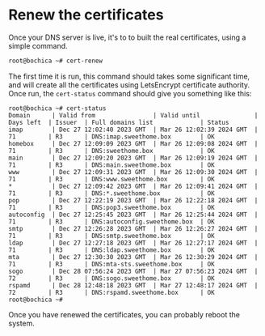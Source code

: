 # Renew the certificates

Once your DNS server is live, it's to to built the real certificates, using a simple
command.

```sh
root@bochica ~# cert-renew
```

The first time it is run, this command should takes some significant time, and will create
all the certificates using LetsEncrypt certificate authority. Once run, the `cert-status`
command should give you something like this:

```plain
root@bochica ~# cert-status
Domain      | Valid from                | Valid until               | Days left  | Issuer  | Full domains list             | Status
imap        | Dec 27 12:02:40 2023 GMT  | Mar 26 12:02:39 2024 GMT  | 71         | R3      | DNS:imap.sweethome.box        | OK
homebox     | Dec 27 12:09:09 2023 GMT  | Mar 26 12:09:08 2024 GMT  | 71         | R3      | DNS:sweethome.box             | OK
main        | Dec 27 12:09:20 2023 GMT  | Mar 26 12:09:19 2024 GMT  | 71         | R3      | DNS:main.sweethome.box        | OK
www         | Dec 27 12:09:31 2023 GMT  | Mar 26 12:09:30 2024 GMT  | 71         | R3      | DNS:www.sweethome.box         | OK
*           | Dec 27 12:09:42 2023 GMT  | Mar 26 12:09:41 2024 GMT  | 71         | R3      | DNS:*.sweethome.box           | OK
pop         | Dec 27 12:22:19 2023 GMT  | Mar 26 12:22:18 2024 GMT  | 71         | R3      | DNS:pop3.sweethome.box        | OK
autoconfig  | Dec 27 12:25:45 2023 GMT  | Mar 26 12:25:44 2024 GMT  | 71         | R3      | DNS:autoconfig.sweethome.box  | OK
smtp        | Dec 27 12:26:28 2023 GMT  | Mar 26 12:26:27 2024 GMT  | 71         | R3      | DNS:smtp.sweethome.box        | OK
ldap        | Dec 27 12:27:18 2023 GMT  | Mar 26 12:27:17 2024 GMT  | 71         | R3      | DNS:ldap.sweethome.box        | OK
mta         | Dec 27 12:30:30 2023 GMT  | Mar 26 12:30:29 2024 GMT  | 71         | R3      | DNS:mta-sts.sweethome.box     | OK
sogo        | Dec 28 07:56:24 2023 GMT  | Mar 27 07:56:23 2024 GMT  | 72         | R3      | DNS:sogo.sweethome.box        | OK
rspamd      | Dec 28 12:48:18 2023 GMT  | Mar 27 12:48:17 2024 GMT  | 72         | R3      | DNS:rspamd.sweethome.box      | OK
root@bochica ~#
```

Once you have renewed the certificates, you can probably reboot the system.

